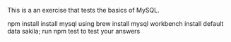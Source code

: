 This is a an exercise that tests the basics of MySQL.

npm install
install mysql using brew
install mysql workbench 
install default data sakila;
run npm test to test your answers
